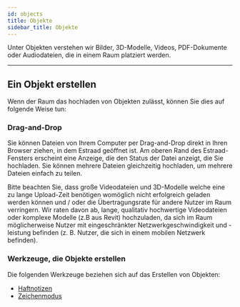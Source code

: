 ```yaml
---
id: objects
title: Objekte
sidebar_title: Objekte
---
```


Unter Objekten verstehen wir Bilder, 3D-Modelle, Videos, PDF-Dokumente oder Audiodateien, die in einem Raum platziert werden.

---


## Ein Objekt erstellen

Wenn der Raum das hochladen von Objekten zulässt, können Sie dies auf folgende Weise tun:

### Drag-and-Drop

Sie können Dateien von Ihrem Computer per Drag-and-Drop direkt in Ihren Browser ziehen, in dem Estraad geöffnet ist. Am oberen Rand des Estraad-Fensters erscheint eine Anzeige, die den Status der Datei anzeigt, die Sie hochladen.
Sie können mehrere Dateien gleichzeitig hochladen, um mehrere Dateien einfach zu teilen.

Bitte beachten Sie, dass große Videodateien und 3D-Modelle welche eine zu lange Upload-Zeit benötigen womöglich nicht erfolgreich geladen werden können und / oder die Übertragungsrate für andere Nutzer im Raum verringern. Wir raten davon ab, lange, qualitativ hochwertige Videodateien oder komplexe Modelle (z.B aus Revit) hochzuladen, da sich im Raum möglicherweise Nutzer mit eingeschränkter Netzwerkgeschwindigkeit und -leistung befinden (z. B. Nutzer, die sich in einem mobilen Netzwerk befinden). 

### Werkzeuge, die Objekte erstellen

Die folgenden Werkzeuge beziehen sich auf das Erstellen von Objekten:
- [Haftnotizen](stickynotes.md)
- [Zeichenmodus](drawing)
